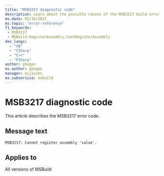 ```yaml
---
title: "MSB3217 diagnostic code"
description: Learn about the possible causes of the MSB3217 build error, and get troubleshooting tips.
ms.date: 05/16/2025
ms.topic: "error-reference"
f1_keywords:
 - MSB3217
 - MSBuild.RegisterAssembly.CantRegisterAssembly
dev_langs:
  - "VB"
  - "CSharp"
  - "C++"
  - "FSharp"
author: ghogen
ms.author: ghogen
manager: mijacobs
ms.subservice: msbuild
---
```


# MSB3217 diagnostic code

<!-- :::ErrorDefinitionDescription::: -->
<!-- :::editable-content name="introDescription"::: -->
This article describes the MSB3217 error code.
<!-- :::editable-content-end::: -->

## Message text

<!-- :::editable-content name="messageText"::: -->
`MSB3217: Cannot register assembly 'value'.`
<!-- :::editable-content-end::: -->
<!-- MSB3217: Cannot register assembly "{0}". {1} -->

<!-- :::editable-content name="postOutputDescription"::: -->
<!--
{StrBegin="MSB3217: "}
-->
<!-- :::editable-content-end::: -->
<!-- :::ErrorDefinitionDescription-end::: -->

## Applies to

All versions of MSBuild
